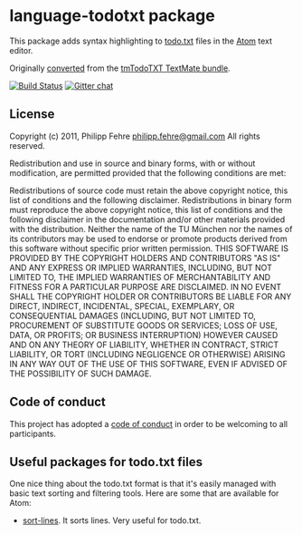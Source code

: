 # language-todotxt package

This package adds syntax highlighting to [todo.txt](http://todotxt.org/) files
in the [Atom](https://atom.io/) text editor.

Originally [converted](http://atom.io/docs/latest/converting-a-text-mate-bundle)
from the [tmTodoTXT TextMate
bundle](https://github.com/sideshowcoder/tmTodoTXT).

[![Build Status](https://travis-ci.org/todotxt/language-todotxt.svg?branch=master)](https://travis-ci.org/todotxt/language-todotxt)
[![Gitter chat](https://badges.gitter.im/todotxt/language-todotxt.png)](https://gitter.im/todotxt/language-todotxt)

## License

Copyright (c) 2011, Philipp Fehre philipp.fehre@gmail.com All rights reserved.

Redistribution and use in source and binary forms, with or without modification,
are permitted provided that the following conditions are met:

Redistributions of source code must retain the above copyright notice, this list
of conditions and the following disclaimer. Redistributions in binary form must
reproduce the above copyright notice, this list of conditions and the following
disclaimer in the documentation and/or other materials provided with the
distribution. Neither the name of the TU München nor the names of its
contributors may be used to endorse or promote products derived from this
software without specific prior written permission. THIS SOFTWARE IS PROVIDED BY
THE COPYRIGHT HOLDERS AND CONTRIBUTORS "AS IS" AND ANY EXPRESS OR IMPLIED
WARRANTIES, INCLUDING, BUT NOT LIMITED TO, THE IMPLIED WARRANTIES OF
MERCHANTABILITY AND FITNESS FOR A PARTICULAR PURPOSE ARE DISCLAIMED. IN NO EVENT
SHALL THE COPYRIGHT HOLDER OR CONTRIBUTORS BE LIABLE FOR ANY DIRECT, INDIRECT,
INCIDENTAL, SPECIAL, EXEMPLARY, OR CONSEQUENTIAL DAMAGES (INCLUDING, BUT NOT
LIMITED TO, PROCUREMENT OF SUBSTITUTE GOODS OR SERVICES; LOSS OF USE, DATA, OR
PROFITS; OR BUSINESS INTERRUPTION) HOWEVER CAUSED AND ON ANY THEORY OF
LIABILITY, WHETHER IN CONTRACT, STRICT LIABILITY, OR TORT (INCLUDING NEGLIGENCE
OR OTHERWISE) ARISING IN ANY WAY OUT OF THE USE OF THIS SOFTWARE, EVEN IF
ADVISED OF THE POSSIBILITY OF SUCH DAMAGE.

## Code of conduct

This project has adopted a [code of conduct](https://github.com/todotxt/language-todotxt/blob/master/CODE_OF_CONDUCT.md)
in order to be welcoming to all participants.

## Useful packages for todo.txt files

One nice thing about the todo.txt format is that it's easily managed with basic
text sorting and filtering tools. Here are some that are available for Atom:

- [sort-lines](https://github.com/atom/sort-lines). It sorts lines. Very useful
  for todo.txt.
